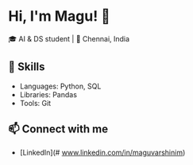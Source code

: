 # Hi, I'm Magu! 👋

🎓 AI & DS student | 📍 Chennai, India

## 🚀 Skills
- Languages: Python, SQL
- Libraries: Pandas
- Tools: Git

## 📫 Connect with me
- [LinkedIn](# www.linkedin.com/in/maguvarshinim)
